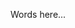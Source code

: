 <!--
title: "YAML configuration properties for the Node agent "
description: "Instructions for configuring Node agent properties via YAML file"
tags: "installation node agent YAML configuration rules properties"
-->

Words here...


